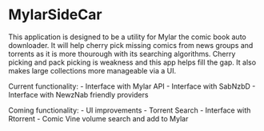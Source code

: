 # MylarSideCar

This application is designed to be a utility for Mylar the comic book auto downloader.  It will help cherry pick missing comics from news groups and torrents as it is more thourough with its searching algorithms.  Cherry picking and pack picking is  weakness and this app helps fill the gap.  It also makes large collections more manageable via a UI.

Current functionality:
    - Interface with Mylar API
    - Interface with SabNzbD
    - Interface with NewzNab friendly providers
    
Coming functionality:
    - UI improvements
    - Torrent Search 
    - Interface with Rtorrent
    - Comic Vine volume search and add to Mylar
   
